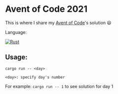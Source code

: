 # Avent of Code 2021

This is where I share my [Avent of Code](https://adventofcode.com)'s solution 😃

Language:

[![Rust](https://img.shields.io/badge/Rust%20and%20nothing%20more-ee7950.svg?style=for-the-badge&logo=rust)](#writteninrust)

## Usage:

```
cargo run -- <day>

<day>: specify day's number
```

For example: `cargo run -- 1` to see solution for day 1
